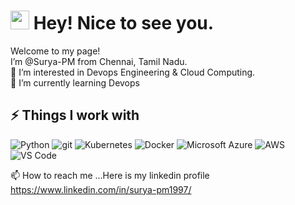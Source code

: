 <h1><img src="https://emojis.slackmojis.com/emojis/images/1531849430/4246/blob-sunglasses.gif?1531849430" width="30"/> Hey! Nice to see you.</h1>

<p>Welcome to my page! </br> I’m @Surya-PM from Chennai, Tamil Nadu.</b> 
<br/>👀 I’m interested in Devops Engineering & Cloud Computing. <br/>🌱 I’m currently learning Devops</p>


## ⚡ Things I work with
<p>
 <img alt="Python" src="https://img.shields.io/badge/-Python-black?style=flat-square&logo=python&logoColor=white" />
 <img alt="git" src="https://img.shields.io/badge/-Git-F05032?style=flat-square&logo=git&logoColor=white" />
 <img alt="Kubernetes" src="https://img.shields.io/badge/-Kubernetes-blue?style=flat-square&logo=kubernetes&logoColor=white" />
 <img alt="Docker" src="https://img.shields.io/badge/-Docker-eeeeee?style=flat-square&logo=docker&logoColor=blue" />
 <img alt="Microsoft Azure" src="https://img.shields.io/badge/-Microsoft Azure-0078D4?style=flat-square&logo=microsoftazure&logoColor=white">
 <img alt="AWS" src="https://img.shields.io/badge/-AWS-5a4b50?style=flat-square&logo=amazon&logoColor=white" />
  <img alt="VS Code" src="https://img.shields.io/badge/-VS_Code-007ACC?style=flat-square&logo=visual-studio-code&logoColor=white" /> 
   
 
 
 </p>
<!-- 💞️ I’m looking to collaborate on any Opensource projects -->

📫 How to reach me ...Here is my linkedin profile
      https://www.linkedin.com/in/surya-pm1997/
      

<!---
Surya-PM/Surya-PM is a ✨ special ✨ repository because its `README.md` (this file) appears on your GitHub profile.
You can click the Preview link to take a look at your changes.
--->
